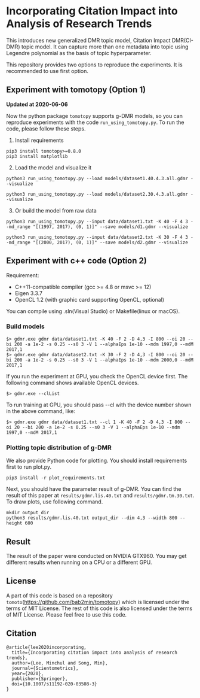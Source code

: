 # Incorporating Citation Impact into Analysis of Research Trends

This introduces new generalized DMR topic model, Citation Impact DMR(CI-DMR) topic model. 
It can capture more than one metadata into topic using Legendre polynomial as the basis of topic hyperparameter.

This repository provides two options to reproduce the experiments. It is recommended to use first option.

## Experiment with tomotopy (Option 1)
**Updated at 2020-06-06**

Now the python package `tomotopy` supports g-DMR models, so you can reproduce experiments with the code `run_using_tomotopy.py`. To run the code, please follow these steps.

1. Install requirements
```
pip3 install tomotopy>=0.8.0
pip3 install matplotlib
```

2. Load the model and visualize it
```
python3 run_using_tomotopy.py --load models/dataset1.40.4.3.all.gdmr --visualize

python3 run_using_tomotopy.py --load models/dataset2.30.4.3.all.gdmr --visualize
```

3. Or build the model from raw data
```
python3 run_using_tomotopy.py --input data/dataset1.txt -K 40 -F 4 3 --md_range "[(1997, 2017), (0, 1)]" --save models/d1.gdmr --visualize

python3 run_using_tomotopy.py --input data/dataset2.txt -K 30 -F 4 3 --md_range "[(2000, 2017), (0, 1)]" --save models/d2.gdmr --visualize
```

## Experiment with c++ code (Option 2)
Requirement:

* C++11-compatible compiler (gcc >= 4.8 or msvc >= 12)
* Eigen 3.3.7
* OpenCL 1.2 (with graphic card supporting OpenCL, optional)

You can compile using .sln(Visual Studio) or Makefile(linux or macOS).

### Build models

```
$> gdmr.exe gdmr data/dataset1.txt -K 40 -F 2 -D 4,3 -I 800 --oi 20 --bi 200 -a 1e-2 -s 0.25 --s0 3 -V 1 --alphaEps 1e-10 --mdm 1997,0 --mdM 2017,1
$> gdmr.exe gdmr data/dataset2.txt -K 30 -F 2 -D 4,3 -I 800 --oi 20 --bi 200 -a 1e-2 -s 0.25 --s0 3 -V 1 --alphaEps 1e-10 --mdm 2000,0 --mdM 2017,1
```

If you run the experiment at GPU, you check the OpenCL device first. The following command shows available OpenCL devices.
```
$> gdmr.exe --clList
```
To run training at GPU, you should pass --cl with the device number shown in the above command, like:
```
$> gdmr.exe gdmr data/dataset1.txt --cl 1 -K 40 -F 2 -D 4,3 -I 800 --oi 20 --bi 200 -a 1e-2 -s 0.25 --s0 3 -V 1 --alphaEps 1e-10 --mdm 1997,0 --mdM 2017,1
```

### Plotting topic distribution of g-DMR
We also provide Python code for plotting. You should install requirements first to run plot.py.
```
pip3 install -r plot_requirements.txt
```

Next, you should have the parameter result of g-DMR. You can find the result of this paper at `results/gdmr.lis.40.txt` and `results/gdmr.tm.30.txt`.
To draw plots, use following command.
```
mkdir output_dir
python3 results/gdmr.lis.40.txt output_dir --dim 4,3 --width 800 --height 600
```

## Result
The result of the paper were conducted on NVIDIA GTX960. You may get different results when running on a CPU or a different GPU.

## License
A part of this code is based on a repository `tomoto`(https://github.com/bab2min/tomotopy) which is licensed under the terms of MIT License. 
The rest of this code is also licensed under the terms of MIT License. Please feel free to use this code.

## Citation
```
@article{lee2020incorporating,
  title={Incorporating citation impact into analysis of research trends},
  author={Lee, Minchul and Song, Min},
  journal={Scientometrics},
  year={2020},
  publisher={Springer},
  doi={10.1007/s11192-020-03508-3}
}
```
